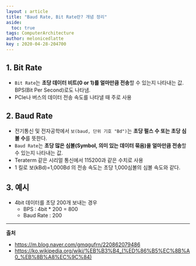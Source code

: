 ```yaml
---
layout : article
title: "Baud Rate, Bit Rate란? 개념 정리"
aside:
  toc: true
tags: ComputerArchitecture
author: melonicedlatte  
key : 2020-04-28-204700
---     
```


## 1. Bit Rate

- `Bit Rate`는 **초당 데이터 비트(0 or 1)를 얼마만큼 전송**할 수 있는지 나타내는 값. BPS(Bit Per Second)로도 나타냄.
- PCIe나 버스의 데이터 전송 속도를 나타낼 때 주로 사용

## 2. Baud Rate

- 전기통신 및 전자공학에서 `보(baud, 단위 기호 "Bd")`는 **초당 펄스 수 또는 초당 심볼 수**를 뜻한다.
- `Baud Rate`는 **초당 많은 심볼(Symbol, 의미 있는 데이터 묶음)을 얼마만큼 전송**할 수 있는지 나타내는 값.
- Teraterm 같은 시리얼 통신에서 115200과 같은 수치로 사용
- 1 킬로 보(kBd)=1,000Bd 의 전송 속도는 초당 1,000심볼의 심볼 속도와 같다.

## 3. 예시

- 4bit 데이터를 초당 200개 보내는 경우
  - BPS : 4bit * 200 = 800
  - Baud Rate : 200 

---

**출처**

- https://m.blog.naver.com/gmqgufrn/220862079486
- https://ko.wikipedia.org/wiki/%EB%B3%B4_(%ED%86%B5%EC%8B%A0_%EB%8B%A8%EC%9C%84)
